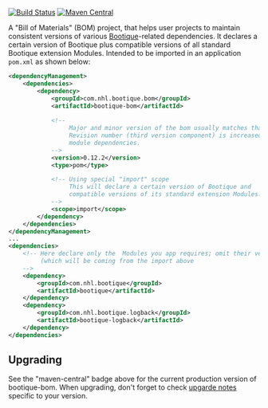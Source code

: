 [![Build Status](https://travis-ci.org/nhl/bootique-bom.svg)](https://travis-ci.org/nhl/bootique-bom)
[![Maven Central](https://maven-badges.herokuapp.com/maven-central/com.nhl.bootique.bom/bootique-bom/badge.svg)](https://maven-badges.herokuapp.com/maven-central/com.nhl.bootique.bom/bootique-bom/)

A "Bill of Materials" (BOM) project, that helps user projects to maintain consistent versions of various [Bootique](https://github.com/nhl/bootique)-related dependencies. It declares a certain version of Bootique plus compatible versions of all standard Bootique extension Modules. Intended to be imported in an application ```pom.xml``` as shown below:
 
```xml
<dependencyManagement>
	<dependencies>
		<dependency>
			<groupId>com.nhl.bootique.bom</groupId>
			<artifactId>bootique-bom</artifactId>
			
			<!-- 
			     Major and minor version of the bom usually matches that of the main Bootique module.
			     Revision number (third version component) is increased with upgrades of other
			     module dependencies.
			-->
			<version>0.12.2</version>
			<type>pom</type>

			<!-- Using special "import" scope
			     This will declare a certain version of Bootique and 
			     compatible versions of its standard extension Modules.
			-->
			<scope>import</scope>
		</dependency>
	</dependencies>
</dependencyManagement>
...
<dependencies>
	<!-- Here declare only the  Modules you app requires; omit their versions 
	     (which will be coming from the import above 
	-->
	<dependency>
		<groupId>com.nhl.bootique</groupId>
		<artifactId>bootique</artifactId>
	</dependency>
	<dependency>
		<groupId>com.nhl.bootique.logback</groupId>
		<artifactId>bootique-logback</artifactId>
	</dependency>
</dependencies>
```

## Upgrading

See the "maven-central" badge above for the current production version of bootique-bom. When upgrading, don't forget to check [upgarde notes](https://github.com/nhl/bootique-bom/blob/master/UPGRADE.md) specific to your version.